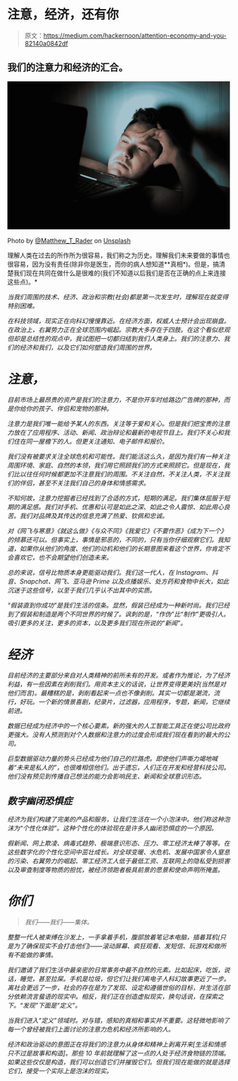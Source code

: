 # 注意，经济，还有你

> 原文：<https://medium.com/hackernoon/attention-economy-and-you-82140a0842df>

## 我们的注意力和经济的汇合。

![](img/82f86ce3c09d90b82e0688a5d01055ea.png)

Photo by [@Matthew_T_Rader](https://unsplash.com/photos/bZbd02TN9t0?utm_source=unsplash&utm_medium=referral&utm_content=creditCopyText) on [Unsplash](https://unsplash.com/search/photos/mobile%20addiction?utm_source=unsplash&utm_medium=referral&utm_content=creditCopyText)

理解人类在过去的所作所为很容易，我们称之为历史。理解我们未来要做的事情也很容易，因为没有责任(除非你是医生，而你的病人想知道**真相*)。但是，搞清楚我们现在共同在做什么是很难的(我们不知道以后我们是否在正确的点上来连接这些点)。*

*当我们周围的技术、经济、政治和宗教(社会)都是第一次发生时，理解现在就变得特别困难。*

*在科技领域，现实正在向科幻慢慢靠近。在经济方面，权威人士预计会出现崩盘。在政治上，右翼势力正在全球范围内崛起。宗教大多存在于四肢。在这个看似悲观但却是总结性的观点中，我试图把一切都归结到我们人类身上。我们的注意力、我们的经济和我们，以及它们如何塑造我们周围的世界。*

# *注意，*

*目前市场上最昂贵的资产是我们的注意力，不是你开车时给路边广告牌的那种，而是你给你的孩子、伴侣和宠物的那种。*

*注意力是我们唯一能给予某人的东西。关注等于爱和关心。但是我们把宝贵的注意力放在了应用程序、活动、新闻、政治辩论和最新的电视节目上。我们不关心和我们住在同一屋檐下的人。但更关注通知、电子邮件和报价。*

*我们没有被要求关注全球危机和可能性。我们能活这么久，是因为我们有一种关注周围环境、家庭、自然的本领，我们用它照顾我们的方式来照顾它。但是现在，我们比以往任何时候都更加不注意我们的周围。不关注自然，不关注人类，不关注我们的伴侣，甚至不关注我们自己的身体和情感需求。*

*不知何故，注意力挖掘者已经找到了合适的方式，短期的满足。我们集体屈服于短期的满足感。我们对手机、优惠和认可是如此之深、如此之令人震惊、如此用心良苦。我们对品牌及其传达的信息充满了热爱、钦佩和忠诚。*

*对《网飞与寒意》《就这么做》《与众不同》《我爱它》《不要作恶》《成为下一个》的倾慕还可以。但事实上，事情是邪恶的，不同的，只有当你仔细观察它们。我知道，如果你从他们的角度、他们的动机和他们的长期意图来看这个世界，你肯定不会喜欢它，也不会期望他们创造未来。*

*总的来说，信号比物质本身更能驱动我们。我们这一代人，在 Instagram、抖音、Snapchat、网飞、亚马逊 Prime 以及点播娱乐、处方药和食物中长大，如此沉迷于这些信号，以至于我们几乎认不出其中的实质。*

*“假装直到你成功”是我们生活的信条。显然，假装已经成为一种新时尚。我们已经到了假装和制造是两个不同世界的时候了。讽刺的是，“作伪”比“制作”更吸引人。吸引更多的关注，更多的资本，以及更多我们现在所说的“新闻”。*

# *经济*

*目前经济的主要部分来自对人类精神的前所未有的开发。或者作为推论，为了经济利益，有一些因素在剥削我们。用资本主义的话说，让世界变得更美好(当然是对他们而言)。最糟糕的是，剥削看起来一点也不像剥削。其实一切都是潮流，流行，好玩。一个新的情景喜剧，纪录片，过滤器，应用程序，专题，新闻，它继续前进。*

*数据已经成为经济中的一个核心要素。新的强大的人工智能工具正在使公司比政府更强大。没有人预测到对个人数据和注意力的过度会形成我们现在看到的最大的公司。*

*巨型数据驱动力量的势头已经成为他们自己的拦路虎。即使他们声嘶力竭地喊着“未来是私人的”，也很难相信他们。出于遗忘，人们正在开发和经营科技公司。他们没有预见到传播自己想法的能力会影响民主、新闻和全球意识形态。*

## *数字幽闭恐惧症*

*经济为我们构建了完美的产品和服务，让我们生活在一个小泡沫中。他们称这种泡沫为“个性化体验”。这种个性化的体验现在是许多人幽闭恐惧症的一个原因。*

*假新闻、网上欺凌、病毒式趋势、极端意识形态、压力、零工经济太棒了等等。在这些数字化的个性化空间中茁壮成长。对全球变暖、水危机、发展中国家令人窒息的污染、右翼势力的崛起、零工经济工人低于最低工资、互联网上的隐私受到损害以及审查制度等物质的担忧，被经济领跑者极具前景的愿景和使命声明所掩盖。*

# *你们*

> *我们——我们——集体。*

*整整一代人被束缚在沙发上，一手拿着手机，腹部放着笔记本电脑，插着耳机(只是为了确保现实不会打击他们)——滚动屏幕、疯狂观看、发短信、玩游戏和做所有不能做的事情。*

*我们邀请了我们生活中最亲密的日常事务中最不自然的元素。比如起床，吃饭，说话，睡觉，甚至拉屎。手机是垃圾，但它们让我们离电子人科幻故事更近了一步。离社会更远了一步，社会的存在是为了发现、设定和遵循世俗的目标，并生活在部分依赖流言蜚语的现实中。相反，我们正在创造虚拟现实，换句话说，在探索之下。“发现”下面是“定义”。*

*当我们进入“定义”领域时。对与错，感知的真相和事实并不重要。这轻微地影响了每一个曾经被我们上面讨论的注意力危机和经济所影响的人。*

*经济和政治驱动的意图正在将我们的注意力从身体和精神上剥离开来[生活和情感只不过是故事和构造]。那些 10 年前就理解了这一点的人处于经济食物链的顶端。如果这些仅仅是构造，我们可以创造它们并摧毁它们。但我们现在能做的就是选择它们，接受一个实际上是泡沫的现实。*